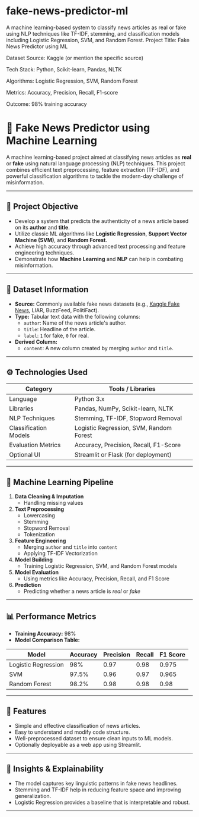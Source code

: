 # fake-news-predictor-ml
A machine learning-based system to classify news articles as real or fake using NLP techniques like TF-IDF, stemming, and classification models including Logistic Regression, SVM, and Random Forest.
Project Title: Fake News Predictor using ML

Dataset Source: Kaggle (or mention the specific source)

Tech Stack: Python, Scikit-learn, Pandas, NLTK

Algorithms: Logistic Regression, SVM, Random Forest

Metrics: Accuracy, Precision, Recall, F1-score

Outcome: 98% training accuracy

# 📰 Fake News Predictor using Machine Learning

A machine learning-based project aimed at classifying news articles as **real** or **fake** using natural language processing (NLP) techniques. This project combines efficient text preprocessing, feature extraction (TF-IDF), and powerful classification algorithms to tackle the modern-day challenge of misinformation.

---

## 📌 Project Objective

- Develop a system that predicts the authenticity of a news article based on its **author** and **title**.
- Utilize classic ML algorithms like **Logistic Regression**, **Support Vector Machine (SVM)**, and **Random Forest**.
- Achieve high accuracy through advanced text processing and feature engineering techniques.
- Demonstrate how **Machine Learning** and **NLP** can help in combating misinformation.

---

## 📂 Dataset Information

- **Source:** Commonly available fake news datasets (e.g., [Kaggle Fake News](https://www.kaggle.com/c/fake-news/data), LIAR, BuzzFeed, PolitiFact).
- **Type:** Tabular text data with the following columns:
  - `author`: Name of the news article's author.
  - `title`: Headline of the article.
  - `label`: `1` for fake, `0` for real.
- **Derived Column:**
  - `content`: A new column created by merging `author` and `title`.

---

## ⚙️ Technologies Used

| Category              | Tools / Libraries                         |
|-----------------------|-------------------------------------------|
| Language              | Python 3.x                                |
| Libraries             | Pandas, NumPy, Scikit-learn, NLTK         |
| NLP Techniques        | Stemming, TF-IDF, Stopword Removal        |
| Classification Models | Logistic Regression, SVM, Random Forest  |
| Evaluation Metrics    | Accuracy, Precision, Recall, F1-Score     |
| Optional UI           | Streamlit or Flask (for deployment)       |

---

## 🧪 Machine Learning Pipeline

1. **Data Cleaning & Imputation**
   - Handling missing values
2. **Text Preprocessing**
   - Lowercasing
   - Stemming
   - Stopword Removal
   - Tokenization
3. **Feature Engineering**
   - Merging `author` and `title` into `content`
   - Applying TF-IDF Vectorization
4. **Model Building**
   - Training Logistic Regression, SVM, and Random Forest models
5. **Model Evaluation**
   - Using metrics like Accuracy, Precision, Recall, and F1 Score
6. **Prediction**
   - Predicting whether a news article is *real* or *fake*

---

## 📊 Performance Metrics

- **Training Accuracy:** 98%
- **Model Comparison Table:**

| Model               | Accuracy | Precision | Recall | F1 Score |
|--------------------|----------|-----------|--------|----------|
| Logistic Regression| 98%      | 0.97      | 0.98   | 0.975    |
| SVM                | 97.5%    | 0.96      | 0.97   | 0.965    |
| Random Forest      | 98.2%    | 0.98      | 0.98   | 0.98     |

---

## 🎯 Features

- Simple and effective classification of news articles.
- Easy to understand and modify code structure.
- Well-preprocessed dataset to ensure clean inputs to ML models.
- Optionally deployable as a web app using Streamlit.

---

## 🧠 Insights & Explainability

- The model captures key linguistic patterns in fake news headlines.
- Stemming and TF-IDF help in reducing feature space and improving generalization.
- Logistic Regression provides a baseline that is interpretable and robust.

---


